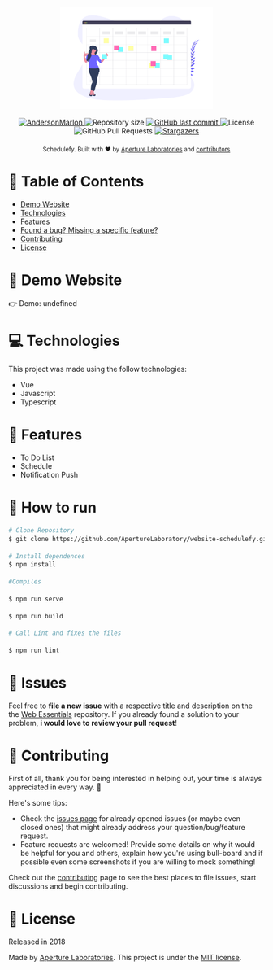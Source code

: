 <p align="center">
   <img src="https://github.com/ApertureLaboratory/website-schedulefy/blob/main/public/schedule-github.png?raw=true" alt="Liftoff" width="300"/>
</p>

<p align="center">
   <a href="https://aperturelabs.netlify.com">
      <img alt="AndersonMarlon" src="https://img.shields.io/badge/-Aperture Laboratories-5965e0?style=flat&logoColor=white" />
   </a>
  <img alt="Repository size" src="https://img.shields.io/github/repo-size/ApertureLaboratory/website-schedulefy?color=5863d2">

  <a href="https://github.com/ApertureLaboratory/website-schedulefy/commits/master">
    <img alt="GitHub last commit" src="https://img.shields.io/github/last-commit/ApertureLaboratory/website-schedulefy?color=5863d2">
  </a>
  <img alt="License" src="https://img.shields.io/badge/license-MIT-5965e0">
  <img alt="GitHub Pull Requests" src="https://img.shields.io/github/issues-pr/ApertureLaboratory/website-schedulefy?color=5863d2" />
  <a href="https://github.com/ApertureLaboratory/website-schedulefy/stargazers">
    <img alt="Stargazers" src="https://img.shields.io/github/stars/ApertureLaboratory/website-schedulefy?color=5863d2&logo=github">
  </a>
</p>

<div align="center">
  <sub>Schedulefy. Built with ❤︎ by
    <a href="https://github.com/ApertureLaboratory">Aperture Laboratories</a> and
    <a href="https://github.com/ApertureLaboratory/website-schedulefy/graphs/contributors">
      contributors
    </a>
  </sub>
</div>

# :pushpin: Table of Contents

* [Demo Website](#eyes-demo-website)
* [Technologies](#computer-technologies)
* [Features](#rocket-features)
* [Found a bug? Missing a specific feature?](#bug-issues)
* [Contributing](#tada-contributing)
* [License](#closed_book-license)

# :eyes: Demo Website
👉  Demo: undefined

# :computer: Technologies
This project was made using the follow technologies:

* Vue
* Javascript
* Typescript

# :rocket: Features

* To Do List
* Schedule
* Notification Push

# :construction_worker: How to run
```bash
# Clone Repository
$ git clone https://github.com/ApertureLaboratory/website-schedulefy.git

# Install dependences
$ npm install

#Compiles

$ npm run serve

$ npm run build

# Call Lint and fixes the files

$ npm run lint
```

# :bug: Issues

Feel free to **file a new issue** with a respective title and description on the the [Web Essentials](https://github.com/ApertureLaboratory/website-schedulefy/issues) repository. If you already found a solution to your problem, **i would love to review your pull request**!

# :tada: Contributing
First of all, thank you for being interested in helping out, your time is always appreciated in every way. :100:

Here's some tips:

* Check the [issues page](https://github.com/ApertureLaboratory/website-schedulefy/issues) for already opened issues (or maybe even closed ones) that might already address your question/bug/feature request.
* Feature requests are welcomed! Provide some details on why it would be helpful for you and others, explain how you're using bull-board and if possible even some screenshots if you are willing to mock something!

Check out the [contributing](./CONTRIBUTING.md) page to see the best places to file issues, start discussions and begin contributing.

# :closed_book: License

Released in 2018

Made by [Aperture Laboratories](https://github.com/ApertureLaboratory).
This project is under the [MIT license](./LICENSE).
